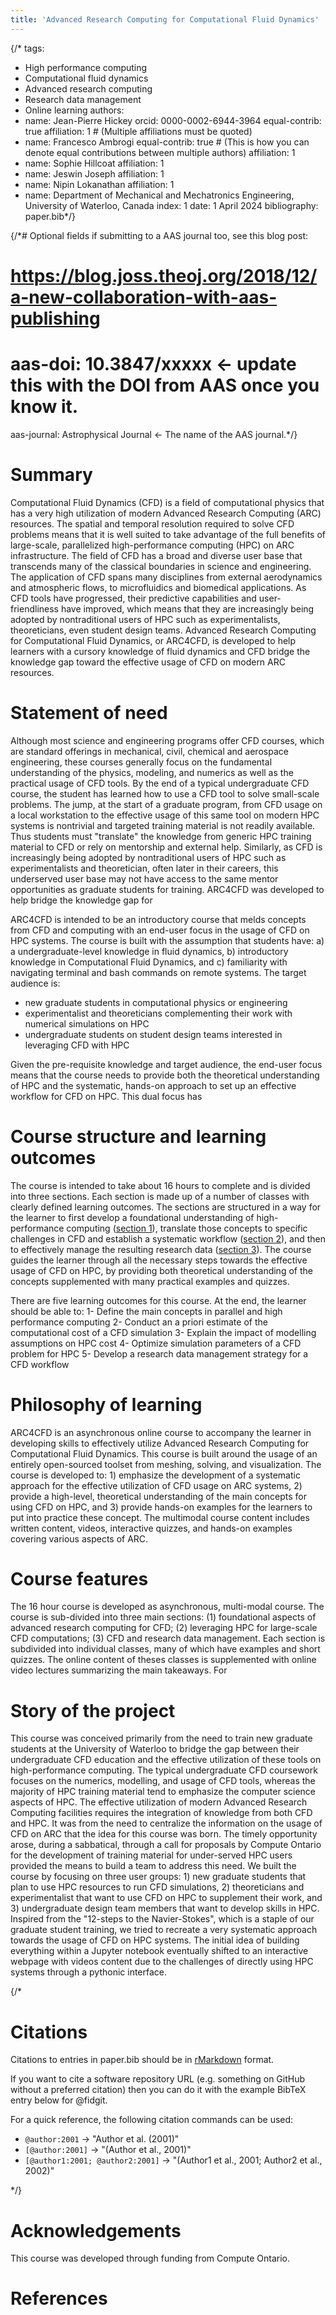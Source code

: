 ```yaml
---
title: 'Advanced Research Computing for Computational Fluid Dynamics'
---
```

{/* tags:
  - High performance computing
  - Computational fluid dynamics
  - Advanced research computing
  - Research data management
  - Online learning
authors:
  - name: Jean-Pierre Hickey
    orcid: 0000-0002-6944-3964
    equal-contrib: true
    affiliation: 1 # (Multiple affiliations must be quoted)
  - name: Francesco Ambrogi
    equal-contrib: true # (This is how you can denote equal contributions between multiple authors)
    affiliation: 1
  - name: Sophie Hillcoat
    affiliation: 1
  - name: Jeswin Joseph
    affiliation: 1
  - name: Nipin Lokanathan
    affiliation: 1
 - name: Department of Mechanical and Mechatronics Engineering, University of Waterloo, Canada
   index: 1
date: 1 April 2024
bibliography: paper.bib*/}


{/*# Optional fields if submitting to a AAS journal too, see this blog post:
# https://blog.joss.theoj.org/2018/12/a-new-collaboration-with-aas-publishing
# aas-doi: 10.3847/xxxxx <- update this with the DOI from AAS once you know it.
aas-journal: Astrophysical Journal <- The name of the AAS journal.*/}


# Summary
Computational Fluid Dynamics (CFD) is a field of computational physics that has a very high utilization of modern Advanced Research Computing (ARC) resources.  The spatial and temporal resolution required to solve CFD problems means that it is well suited to take advantage of the full benefits of large-scale, parallelized high-performance computing (HPC) on ARC infrastructure.    The field of CFD has a broad and diverse user base that transcends many of the classical boundaries in science and engineering.   The application of CFD spans many disciplines from external aerodynamics and atmospheric flows, to microfluidics and biomedical applications.  As CFD tools have progressed, their predictive capabilities and user-friendliness have improved, which means that they are increasingly being adopted by nontraditional users of HPC such as experimentalists, theoreticians, even student design teams. Advanced Research Computing for Computational Fluid Dynamics, or ARC4CFD, is developed to help learners with a cursory knowledge of fluid dynamics and CFD bridge the knowledge gap toward the effective usage of CFD on modern ARC resources. 



# Statement of need
Although most science and engineering programs offer CFD courses, which are standard offerings in mechanical, civil, chemical and aerospace engineering, these courses generally focus on the fundamental understanding of the physics, modeling, and numerics as well as the practical usage of CFD tools. By the end of a typical undergraduate CFD course, the student has learned how to use a CFD tool to solve small-scale problems. The jump, at the start of a graduate program, from CFD  usage on a local workstation to the effective usage of this same tool on modern HPC systems is nontrivial and targeted training material is not readily available. Thus students must "translate" the knowledge from generic HPC training material to CFD or rely on mentorship and external help.  Similarly, as CFD is increasingly being adopted by nontraditional users of HPC such as experimentalists and theoretician, often later in their careers, this underserved user base may not have access to the same mentor opportunities as graduate students for training. ARC4CFD was developed to help bridge the knowledge gap for 

ARC4CFD is intended to be an introductory course that melds concepts from CFD and computing with an end-user focus in the usage of CFD on HPC systems. The course is built with the assumption that students have: a) a undergraduate-level knowledge in fluid dynamics, b) introductory knowledge in Computational Fluid Dynamics, and c) familiarity with navigating terminal and bash commands on remote systems. The target audience is: 
- new graduate students in computational physics or engineering
- experimentalist and theoreticians complementing their work with numerical simulations on HPC
- undergraduate students on student design teams interested in leveraging CFD with HPC

Given the pre-requisite knowledge and target audience,  the end-user focus means that the course needs to provide both the theoretical understanding of HPC and the systematic, hands-on approach to set up an effective  workflow for CFD on HPC. This dual focus has



# Course structure and learning outcomes
The course is intended to take about 16 hours to complete and is divided into three sections. Each section is made up of a number of classes with clearly defined learning outcomes. The sections are structured in a way for the learner to first develop a foundational understanding of high-performance computing ([section 1](https://arc4cfd.github.io/section1)), translate those concepts to specific challenges in CFD and establish a systematic workflow ([section 2](https://arc4cfd.github.io/section2)), and then to effectively manage the resulting research data ([section 3](https://arc4cfd.github.io/section3)). The course guides the learner through all the necessary steps towards the effective usage of CFD on HPC, by providing both theoretical understanding of the concepts supplemented with many practical examples and quizzes.

There are five learning outcomes for this course. At the end, the learner should be able to:
1- Define the main concepts in parallel and high performance computing
2- Conduct an a priori estimate of the computational cost of a CFD simulation
3- Explain the impact of modelling assumptions on HPC cost
4- Optimize simulation parameters of a CFD problem for HPC
5- Develop a research data management strategy for a CFD workflow


# Philosophy of learning
ARC4CFD is an asynchronous online course to accompany the learner in developing skills to effectively utilize Advanced Research Computing for Computational Fluid Dynamics. This course is built around the usage of an entirely open-sourced toolset from meshing, solving, and visualization.  The course is developed to:  1) emphasize the development of a systematic approach for the effective utilization of CFD usage on ARC systems,  2)  provide a high-level, theoretical understanding of the main concepts for using CFD on HPC, and 3)  provide hands-on examples for the learners to put into practice these concept.  The multimodal course content includes written content, videos, interactive quizzes, and hands-on examples covering various aspects of ARC.  




# Course features
The 16 hour course is developed as asynchronous, multi-modal course. The course is sub-divided into three main sections: (1) foundational aspects of advanced research computing for CFD; (2) leveraging HPC for large-scale CFD computations; (3) CFD and research data management. Each section is subdivided into individual classes, many of which have examples and short quizzes. The online content of theses classes is supplemented with online video lectures summarizing the main takeaways. For





# Story of the project
This course was conceived primarily from the need to train new graduate students at the University of Waterloo to bridge the gap between their undergraduate CFD education and the effective utilization of these tools on high-performance computing. The typical undergraduate CFD coursework focuses on the numerics,  modelling, and usage of CFD tools, whereas the majority of HPC training material tend to emphasize the computer science aspects of HPC. The effective utilization of modern Advanced Research Computing facilities requires the integration of knowledge from both CFD and HPC.  It was from the need to centralize the information on the usage of CFD on ARC that the idea for this course was born. The timely opportunity arose, during a sabbatical, through a call for proposals by Compute Ontario for the development of training material for under-served HPC users provided the means to build a team to address this need. We built the course by focusing on three user groups: 1) new graduate students that plan to use HPC resources to run CFD simulations, 2) theoreticians and experimentalist that want to use CFD on HPC to supplement their work, and 3) undergraduate design team members that want to develop skills in HPC.  Inspired from the "12-steps to the Navier-Stokes", which is a staple of our graduate student training, we tried to recreate a very systematic approach towards the usage of CFD on HPC systems. The initial idea of building everything within a Jupyter notebook eventually shifted to an interactive webpage with videos content due to the challenges of directly using HPC systems through a pythonic interface. 







{/*
# Citations

Citations to entries in paper.bib should be in
[rMarkdown](http://rmarkdown.rstudio.com/authoring_bibliographies_and_citations.html)
format.

If you want to cite a software repository URL (e.g. something on GitHub without a preferred
citation) then you can do it with the example BibTeX entry below for @fidgit.

For a quick reference, the following citation commands can be used:
- `@author:2001`  ->  "Author et al. (2001)"
- `[@author:2001]` -> "(Author et al., 2001)"
- `[@author1:2001; @author2:2001]` -> "(Author1 et al., 2001; Author2 et al., 2002)"

*/}

# Acknowledgements
This course was developed through funding from Compute Ontario.


# References
